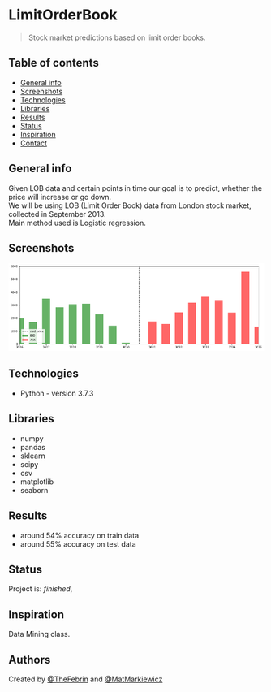 # LimitOrderBook
> Stock market predictions based on limit order books.

## Table of contents
* [General info](#general-info)
* [Screenshots](#screenshots)
* [Technologies](#technologies)
* [Libraries](#Libraries)
* [Results](#Results)
* [Status](#status)
* [Inspiration](#inspiration)
* [Contact](#contact)

## General info
Given LOB data and certain points in time our goal is to predict, whether the price will increase or go down. <br>
We will be using LOB (Limit Order Book) data from London stock market, collected in September 2013. <br>
Main method used is Logistic regression. <br>

## Screenshots
![Example screenshot](./img/screenshot.png)

## Technologies
* Python - version 3.7.3

## Libraries
* numpy
* pandas
* sklearn
* scipy
* csv
* matplotlib
* seaborn

## Results
* around 54% accuracy on train data
* around 55% accuracy on test data

## Status
Project is: _finished_,

## Inspiration
Data Mining class.

## Authors
Created by [@TheFebrin](https://github.com/TheFebrin) and [@MatMarkiewicz](https://github.com/MatMarkiewicz)
